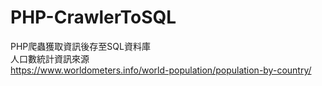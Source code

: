 # PHP-CrawlerToSQL
PHP爬蟲獲取資訊後存至SQL資料庫  
人口數統計資訊來源  
https://www.worldometers.info/world-population/population-by-country/
